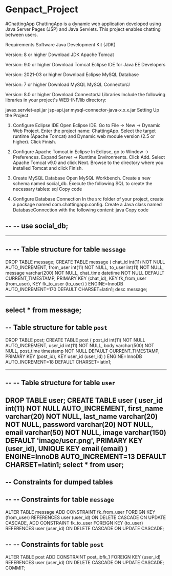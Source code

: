# Genpact_Project

#ChattingApp
ChattingApp is a dynamic web application developed using Java Server Pages (JSP) and Java Servlets. This project enables chatting between users.

Requirements
Software
Java Development Kit (JDK)

Version: 8 or higher
Download JDK
Apache Tomcat

Version: 9.0 or higher
Download Tomcat
Eclipse IDE for Java EE Developers

Version: 2021-03 or higher
Download Eclipse
MySQL Database

Version: 7 or higher
Download MySQL
MySQL Connector/J

Version: 8.0 or higher
Download Connector/J
Libraries
Include the following libraries in your project's WEB-INF/lib directory:

javax.servlet-api.jar
jsp-api.jar
mysql-connector-java-x.x.x.jar
Setting Up the Project
1. Configure Eclipse IDE
Open Eclipse IDE.
Go to File -> New -> Dynamic Web Project.
Enter the project name: ChattingApp.
Select the target runtime (Apache Tomcat) and Dynamic web module version (2.5 or higher).
Click Finish.
2. Configure Apache Tomcat in Eclipse
In Eclipse, go to Window -> Preferences.
Expand Server -> Runtime Environments.
Click Add.
Select Apache Tomcat v9.0 and click Next.
Browse to the directory where you installed Tomcat and click Finish.
3. Create MySQL Database
Open MySQL Workbench.
Create a new schema named social_db.
Execute the following SQL to create the necessary tables:
sql
Copy code

4. Configure Database Connection
In the src folder of your project, create a package named com.chattingapp.config.
Create a Java class named DatabaseConnection with the following content:
java
Copy code


-- -- use social_db;
--

-- --------------------------------------------------------

--
-- Table structure for table `message`
--

DROP TABLE message;
CREATE TABLE  message (
  chat_id int(11) NOT NULL AUTO_INCREMENT,
  from_user int(11) NOT NULL,
  to_user int(11) NOT NULL,
  message varchar(200) NOT NULL,
  chat_time datetime NOT NULL DEFAULT CURRENT_TIMESTAMP,
  PRIMARY KEY (chat_id),
  KEY fk_from_user (from_user),
  KEY fk_to_user (to_user)
) ENGINE=InnoDB AUTO_INCREMENT=170 DEFAULT CHARSET=latin1;
desc message;
-- --------------------------------------------------------
select * from message;
--
-- Table structure for table `post`
--

DROP TABLE  post;
CREATE TABLE post (
  post_id int(11) NOT NULL AUTO_INCREMENT,
  user_id int(11) NOT NULL,
  body varchar(500) NOT NULL,
  post_time timestamp NOT NULL DEFAULT CURRENT_TIMESTAMP,
  PRIMARY KEY (post_id),
  KEY user_id (user_id)
) ENGINE=InnoDB AUTO_INCREMENT=18 DEFAULT CHARSET=latin1;

-- --------------------------------------------------------

--
-- Table structure for table `user`
--

DROP TABLE user;
CREATE TABLE  user (
  user_id int(11) NOT NULL AUTO_INCREMENT,
  first_name varchar(20) NOT NULL,
  last_name varchar(20) NOT NULL,
  password varchar(20) NOT NULL,
  email varchar(50) NOT NULL,
  image varchar(150) DEFAULT 'image/user.png',
  PRIMARY KEY (user_id),
  UNIQUE KEY email (email)
) ENGINE=InnoDB AUTO_INCREMENT=13 DEFAULT CHARSET=latin1;
select * from user;
--
-- Constraints for dumped tables
--

--
-- Constraints for table `message`
--
ALTER TABLE message
  ADD CONSTRAINT fk_from_user FOREIGN KEY (from_user) REFERENCES user (user_id) ON DELETE CASCADE ON UPDATE CASCADE,
  ADD CONSTRAINT fk_to_user FOREIGN KEY (to_user) REFERENCES user (user_id) ON DELETE CASCADE ON UPDATE CASCADE;

--
-- Constraints for table `post`
--
ALTER TABLE post
  ADD CONSTRAINT post_ibfk_1 FOREIGN KEY (user_id) REFERENCES user (user_id) ON DELETE CASCADE ON UPDATE CASCADE;
COMMIT;

